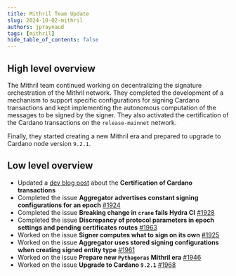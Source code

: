 ```yaml
---
title: Mithril Team Update
slug: 2024-10-02-mithril
authors: jpraynaud
tags: [mithril]
hide_table_of_contents: false
---
```


## High level overview

The Mithril team continued working on decentralizing the signature orchestration of the Mithril network. They completed the development of a mechanism to support specific configurations for signing Cardano transactions and kept implementing the autonomous computation of the messages to be signed by the signer. They also activated the certification of the Cardano transactions on the `release-mainnet` network.

Finally, they started creating a new Mithril era and prepared to upgrade to Cardano node version `9.2.1`.

## Low level overview
- Updated a [dev blog post](https://mithril.network/doc/dev-blog/2024/07/30/cardano-transaction-certification) about the **Certification of Cardano transactions**
- Completed the issue **Aggregator advertises constant signing configurations for an epoch** [#1924](https://github.com/input-output-hk/mithril/issues/1924)
- Completed the issue **Breaking change in `crane` fails Hydra CI** [#1928](https://github.com/input-output-hk/mithril/issues/1928)
- Completed the issue **Discrepancy of protocol parameters in epoch settings and pending certificates routes** [#1963](https://github.com/input-output-hk/mithril/issues/1963)
- Worked on the issue **Signer computes what to sign on its own** [#1925](https://github.com/input-output-hk/mithril/issues/1925)
- Worked on the issue **Aggregator uses stored signing configurations when creating signed entity type** [#1961](https://github.com/input-output-hk/mithril/issues/1961)
- Worked on the issue **Prepare new `Pythagoras` Mithril era** [#1946](https://github.com/input-output-hk/mithril/issues/1946)
- Worked on the issue **Upgrade to Cardano `9.2.1`** [#1968](https://github.com/input-output-hk/mithril/issues/1968)





